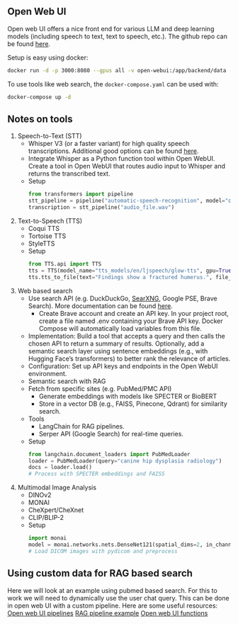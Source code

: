 ## Open Web UI

Open web UI offers a nice front end for various LLM and deep learning models (including speech to text, text to speech, etc.). The github repo can be found [here](https://github.com/open-webui/open-webui).

Setup is easy using docker:
```bash
docker run -d -p 3000:8080 --gpus all -v open-webui:/app/backend/data --name open-webui ghcr.io/open-webui/open-webui:main
```
To use tools like web search, the `docker-compose.yaml` can be used with:
```bash
docker-compose up -d
```

## Notes on tools

1. Speech-to-Text (STT)
    - Whisper V3 (or a faster variant) for high quality speech transcriptions. Additional good options can be found [here](https://huggingface.co/spaces/hf-audio/open_asr_leaderboard).
    - Integrate Whisper as a Python function tool within Open WebUI. Create a tool in Open WebUI that routes audio input to Whisper and returns the transcribed text.
    - Setup
        ```python
        from transformers import pipeline
        stt_pipeline = pipeline("automatic-speech-recognition", model="openai/whisper-large-v3")
        transcription = stt_pipeline("audio_file.wav")
        ```
2. Text-to-Speech (TTS)
    - Coqui TTS
    - Tortoise TTS
    - StyleTTS
    - Setup
        ```python
        from TTS.api import TTS
        tts = TTS(model_name="tts_models/en/ljspeech/glow-tts", gpu=True)
        tts.tts_to_file(text="Findings show a fractured humerus.", file_path="output.wav")
        ```
3. Web based search
    - Use search API (e.g. DuckDuckGo, [SearXNG](https://docs.openwebui.com/tutorials/web-search/searxng), Google PSE, Brave Search). More documentation can be found [here](https://docs.openwebui.com/category/-web-search).
        - Create Brave account and create an API key. In your project root, create a file named .env containing your Brave API key. Docker Compose will automatically load variables from this file.
    - Implementation:
        Build a tool that accepts a query and then calls the chosen API to return a summary of results.
        Optionally, add a semantic search layer using sentence embeddings (e.g., with Hugging Face’s transformers) to better rank the relevance of articles.
    - Configuration:
        Set up API keys and endpoints in the Open WebUI environment.
    - Semantic search with RAG
    - Fetch from specific sites (e.g. PubMed/PMC API)
        - Generate embeddings with models like SPECTER or BioBERT
        - Store in a vector DB (e.g., FAISS, Pinecone, Qdrant) for similarity search.
    - Tools
        - LangChain for RAG pipelines.
        - Serper API (Google Search) for real-time queries.
    - Setup
        ```python
        from langchain.document_loaders import PubMedLoader
        loader = PubMedLoader(query="canine hip dysplasia radiology")
        docs = loader.load()
        # Process with SPECTER embeddings and FAISS
        ```
4. Multimodal Image Analysis 
    - DINOv2
    - MONAI
    - CheXpert/CheXnet
    - CLIP/BLIP-2
    - Setup
        ```python
        import monai
        model = monai.networks.nets.DenseNet121(spatial_dims=2, in_channels=1, out_channels=2)
        # Load DICOM images with pydicom and preprocess
        ```

## Using custom data for RAG based search 

Here we will look at an example using pubmed based search. For this to work we will need to dynamically use the user chat query. This can be done in open web UI with a custom pipeline. Here are some useful resources:
[Open web UI pipelines](https://docs.openwebui.com/pipelines/)
[RAG pipeline example](https://github.com/open-webui/pipelines/blob/main/examples/pipelines/rag/llamaindex_pipeline.py)
[Open web UI functions](https://docs.openwebui.com/features/plugin/functions/)